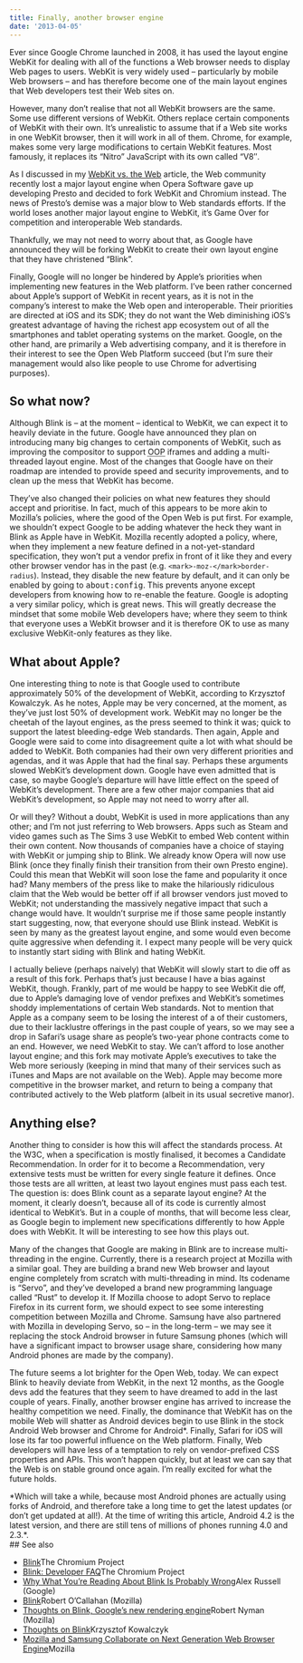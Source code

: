```yaml
---
title: Finally, another browser engine
date: '2013-04-05'
---
```


Ever since Google Chrome launched in 2008, it has used the layout engine WebKit for dealing with all of the functions a Web browser needs to display Web pages to users. WebKit is very widely used – particularly by mobile Web browsers – and has therefore become one of the main layout engines that Web developers test their Web sites on.

However, many don’t realise that not all WebKit browsers are the same. Some use different versions of WebKit. Others replace certain components of WebKit with their own. It’s unrealistic to assume that if a Web site works in one WebKit browser, then it will work in all of them. Chrome, for example, makes some very large modifications to certain WebKit features. Most famously, it replaces its “Nitro” JavaScript with its own called “V8″.

As I discussed in my [WebKit vs. the Web](http://joshtumath.me.uk/articles/webkit-vs-the-web.html) article, the Web community recently lost a major layout engine when Opera Software gave up developing Presto and decided to fork WebKit and Chromium instead. The news of Presto’s demise was a major blow to Web standards efforts. If the world loses another major layout engine to WebKit, it’s Game Over for competition and interoperable Web standards.

Thankfully, we may not need to worry about that, as Google have announced they will be forking WebKit to create their own layout engine that they have christened “Blink”.

Finally, Google will no longer be hindered by Apple’s priorities when implementing new features in the Web platform. I’ve been rather concerned about Apple’s support of WebKit in recent years, as it is not in the company’s interest to make the Web open and interoperable. Their priorities are directed at iOS and its SDK; they do not want the Web diminishing iOS’s greatest advantage of having the richest app ecosystem out of all the smartphones and tablet operating systems on the market. Google, on the other hand, are primarily a Web advertising company, and it is therefore in their interest to see the Open Web Platform succeed (but I’m sure their management would also like people to use Chrome for advertising purposes).

## So what now?

Although Blink is – at the moment – identical to WebKit, we can expect it to heavily deviate in the future. Google have announced they plan on introducing many big changes to certain components of WebKit, such as improving the compositor to support <abbr title="Out-of-process">OOP</abbr> iframes and adding a multi-threaded layout engine. Most of the changes that Google have on their roadmap are intended to provide speed and security improvements, and to clean up the mess that WebKit has become.

They’ve also changed their policies on what new features they should accept and prioritise. In fact, much of this appears to be more akin to Mozilla’s policies, where the good of the Open Web is put first. For example, we shouldn’t expect Google to be adding whatever the heck they want in Blink as Apple have in WebKit. Mozilla recently adopted a policy, where, when they implement a new feature defined in a not-yet-standard specification, they won’t put a vendor prefix in front of it like they and every other browser vendor has in the past (e.g. `<mark>-moz-</mark>border-radius`). Instead, they disable the new feature by default, and it can only be enabled by going to <kbd>about:config</kbd>. This prevents anyone except developers from knowing how to re-enable the feature. Google is adopting a very similar policy, which is great news. This will greatly decrease the mindset that some mobile Web developers have; where they seem to think that everyone uses a WebKit browser and it is therefore OK to use as many exclusive WebKit-only features as they like.

## What about Apple?

One interesting thing to note is that Google used to contribute approximately 50% of the development of WebKit, according to Krzysztof Kowalczyk. As he notes, Apple may be very concerned, at the moment, as they’ve just lost 50% of development work. WebKit may no longer be the cheetah of the layout engines, as the press seemed to think it was; quick to support the latest bleeding-edge Web standards. Then again, Apple and Google were said to come into disagreement quite a lot with what should be added to WebKit. Both companies had their own very different priorities and agendas, and it was Apple that had the final say. Perhaps these arguments slowed WebKit’s development down. Google have even admitted that is case, so maybe Google’s departure will have little effect on the speed of WebKit’s development. There are a few other major companies that aid WebKit’s development, so Apple may not need to worry after all.

Or will they? Without a doubt, WebKit is used in more applications than any other; and I’m not just referring to Web browsers. Apps such as Steam and video games such as The Sims 3 use WebKit to embed Web content within their own content. Now thousands of companies have a choice of staying with WebKit or jumping ship to Blink. We already know Opera will now use Blink (once they finally finish their transition from their own Presto engine). Could this mean that WebKit will soon lose the fame and popularity it once had? Many members of the press like to make the hilariously ridiculous claim that the Web would be better off if all browser vendors just moved to WebKit; not understanding the massively negative impact that such a change would have. It wouldn’t surprise me if those same people instantly start suggesting, now, that everyone should use Blink instead. WebKit is seen by many as the greatest layout engine, and some would even become quite aggressive when defending it. I expect many people will be very quick to instantly start siding with Blink and hating WebKit.

I actually believe (perhaps naively) that WebKit will slowly start to die off as a result of this fork. Perhaps that’s just because I have a bias against WebKit, though. Frankly, part of me would be happy to see WebKit die off, due to Apple’s damaging love of vendor prefixes and WebKit’s sometimes shoddy implementations of certain Web standards. Not to mention that Apple as a company seem to be losing the interest of a of their customers, due to their lacklustre offerings in the past couple of years, so we may see a drop in Safari’s usage share as people’s two-year phone contracts come to an end. However, we need WebKit to stay. We can’t afford to lose another layout engine; and this fork may motivate Apple’s executives to take the Web more seriously (keeping in mind that many of their services such as iTunes and Maps are not available on the Web). Apple may become more competitive in the browser market, and return to being a company that contributed actively to the Web platform (albeit in its usual secretive manor).

## Anything else?

Another thing to consider is how this will affect the standards process. At the W3C, when a specification is mostly finalised, it becomes a Candidate Recommendation. In order for it to become a Recommendation, very extensive tests must be written for every single feature it defines. Once those tests are all written, at least two layout engines must pass each test. The question is: does Blink count as a separate layout engine? At the moment, it clearly doesn’t, because all of its code is currently almost identical to WebKit’s. But in a couple of months, that will become less clear, as Google begin to implement new specifications differently to how Apple does with WebKit. It will be interesting to see how this plays out.

Many of the changes that Google are making in Blink are to increase multi-threading in the engine. Currently, there is a research project at Mozilla with a similar goal. They are building a brand new Web browser and layout engine completely from scratch with multi-threading in mind. Its codename is “Servo”, and they’ve developed a brand new programming language called “Rust” to develop it. If Mozilla choose to adopt Servo to replace Firefox in its current form, we should expect to see some interesting competition between Mozilla and Chrome. Samsung have also partnered with Mozilla in developing Servo, so – in the long-term – we may see it replacing the stock Android browser in future Samsung phones (which will have a significant impact to browser usage share, considering how many Android phones are made by the company).

The future seems a lot brighter for the Open Web, today. We can expect Blink to heavily deviate from WebKit, in the next 12 months, as the Google devs add the features that they seem to have dreamed to add in the last couple of years. Finally, another browser engine has arrived to increase the healthy competition we need. Finally, the dominance that WebKit has on the mobile Web will shatter as Android devices begin to use Blink in the stock Android Web browser and Chrome for Android\*. Finally, Safari for iOS will lose its far too powerful influence on the Web platform. Finally, Web developers will have less of a temptation to rely on vendor-prefixed CSS properties and APIs. This won’t happen quickly, but at least we can say that the Web is on stable ground once again. I’m really excited for what the future holds.

<aside>*Which will take a while, because most Android phones are actually using forks of Android, and therefore take a long time to get the latest updates (or don’t get updated at all!). At the time of writing this article, Android 4.2 is the latest version, and there are still tens of millions of phones running 4.0 and 2.3.*.

</aside>
## See also

- [Blink](http://www.chromium.org/blink)<span class="author">The Chromium Project</span>
- [Blink: Developer FAQ](http://www.chromium.org/blink/developer-faq)<span class="author">The Chromium Project</span>
- [Why What You’re Reading About Blink Is Probably Wrong](http://infrequently.org/2013/04/probably-wrong/)<span class="author">Alex Russell (Google)</span>
- [Blink](http://robert.ocallahan.org/2013/04/blink.html)<span class="author">Robert O’Callahan (Mozilla)</span>
- [Thoughts on Blink, Google’s new rendering engine](http://robertnyman.com/2013/04/04/thoughts-on-blink-googles-new-rendering-engine/)<span class="author">Robert Nyman (Mozilla)</span>
- [Thoughts on Blink](https://medium.com/my-ideas/25a947158087)<span class="author">Krzysztof Kowalczyk</span>
- [Mozilla and Samsung Collaborate on Next Generation Web Browser Engine](https://blog.mozilla.org/blog/2013/04/03/mozilla-and-samsung-collaborate-on-next-generation-web-browser-engine/)<span class="author">Mozilla</span>
